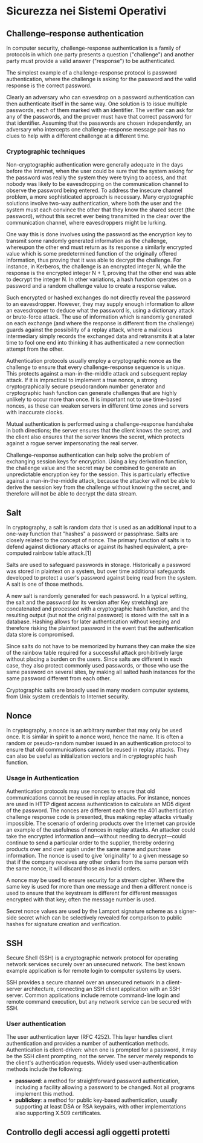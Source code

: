 # Sicurezza nei Sistemi Operativi
## Challenge–response authentication
In computer security, challenge-response authentication is a family of protocols in which one party presents a question ("challenge") and another party must provide a valid answer ("response") to be authenticated.

The simplest example of a challenge-response protocol is password authentication, where the challenge is asking for the password and the valid response is the correct password.

Clearly an adversary who can eavesdrop on a password authentication can then authenticate itself in the same way. One solution is to issue multiple passwords, each of them marked with an identifier. The verifier can ask for any of the passwords, and the prover must have that correct password for that identifier. Assuming that the passwords are chosen independently, an adversary who intercepts one challenge-response message pair has no clues to help with a different challenge at a different time.

### Cryptographic techniques
Non-cryptographic authentication were generally adequate in the days before the Internet, when the user could be sure that the system asking for the password was really the system they were trying to access, and that nobody was likely to be eavesdropping on the communication channel to observe the password being entered. To address the insecure channel problem, a more sophisticated approach is necessary. Many cryptographic solutions involve two-way authentication, where both the user and the system must each convince the other that they know the shared secret (the password), without this secret ever being transmitted in the clear over the communication channel, where eavesdroppers might be lurking.

One way this is done involves using the password as the encryption key to transmit some randomly generated information as the challenge, whereupon the other end must return as its response a similarly encrypted value which is some predetermined function of the originally offered information, thus proving that it was able to decrypt the challenge. For instance, in Kerberos, the challenge is an encrypted integer N, while the response is the encrypted integer N + 1, proving that the other end was able to decrypt the integer N. In other variations, a hash function operates on a password and a random challenge value to create a response value.

Such encrypted or hashed exchanges do not directly reveal the password to an eavesdropper. However, they may supply enough information to allow an eavesdropper to deduce what the password is, using a dictionary attack or brute-force attack. The use of information which is randomly generated on each exchange (and where the response is different from the challenge) guards against the possibility of a replay attack, where a malicious intermediary simply records the exchanged data and retransmits it at a later time to fool one end into thinking it has authenticated a new connection attempt from the other.

Authentication protocols usually employ a cryptographic nonce as the challenge to ensure that every challenge-response sequence is unique. This protects against a man-in-the-middle attack and subsequent replay attack. If it is impractical to implement a true nonce, a strong cryptographically secure pseudorandom number generator and cryptographic hash function can generate challenges that are highly unlikely to occur more than once. It is important not to use time-based nonces, as these can weaken servers in different time zones and servers with inaccurate clocks.

Mutual authentication is performed using a challenge-response handshake in both directions; the server ensures that the client knows the secret, and the client also ensures that the server knows the secret, which protects against a rogue server impersonating the real server.

Challenge–response authentication can help solve the problem of exchanging session keys for encryption. Using a key derivation function, the challenge value and the secret may be combined to generate an unpredictable encryption key for the session. This is particularly effective against a man-in-the-middle attack, because the attacker will not be able to derive the session key from the challenge without knowing the secret, and therefore will not be able to decrypt the data stream.

## Salt
In cryptography, a salt is random data that is used as an additional input to a one-way function that "hashes" a password or passphrase. Salts are closely related to the concept of nonce. The primary function of salts is to defend against dictionary attacks or against its hashed equivalent, a pre-computed rainbow table attack.[1]

Salts are used to safeguard passwords in storage. Historically a password was stored in plaintext on a system, but over time additional safeguards developed to protect a user's password against being read from the system. A salt is one of those methods.

A new salt is randomly generated for each password. In a typical setting, the salt and the password (or its version after Key stretching) are concatenated and processed with a cryptographic hash function, and the resulting output (but not the original password) is stored with the salt in a database. Hashing allows for later authentication without keeping and therefore risking the plaintext password in the event that the authentication data store is compromised.

Since salts do not have to be memorized by humans they can make the size of the rainbow table required for a successful attack prohibitively large without placing a burden on the users. Since salts are different in each case, they also protect commonly used passwords, or those who use the same password on several sites, by making all salted hash instances for the same password different from each other.

Cryptographic salts are broadly used in many modern computer systems, from Unix system credentials to Internet security.

## Nonce
In cryptography, a nonce is an arbitrary number that may only be used once. It is similar in spirit to a nonce word, hence the name. It is often a random or pseudo-random number issued in an authentication protocol to ensure that old communications cannot be reused in replay attacks. They can also be useful as initialization vectors and in cryptographic hash function.

### Usage in Authentication

Authentication protocols may use nonces to ensure that old communications cannot be reused in replay attacks. For instance, nonces are used in HTTP digest access authentication to calculate an MD5 digest of the password. The nonces are different each time the 401 authentication challenge response code is presented, thus making replay attacks virtually impossible. The scenario of ordering products over the Internet can provide an example of the usefulness of nonces in replay attacks. An attacker could take the encrypted information and—without needing to decrypt—could continue to send a particular order to the supplier, thereby ordering products over and over again under the same name and purchase information. The nonce is used to give 'originality' to a given message so that if the company receives any other orders from the same person with the same nonce, it will discard those as invalid orders.

A nonce may be used to ensure security for a stream cipher. Where the same key is used for more than one message and then a different nonce is used to ensure that the keystream is different for different messages encrypted with that key; often the message number is used.

Secret nonce values are used by the Lamport signature scheme as a signer-side secret which can be selectively revealed for comparison to public hashes for signature creation and verification.

## SSH

Secure Shell (SSH) is a cryptographic network protocol for operating network services securely over an unsecured network. The best known example application is for remote login to computer systems by users.

SSH provides a secure channel over an unsecured network in a client-server architecture, connecting an SSH client application with an SSH server. Common applications include remote command-line login and remote command execution, but any network service can be secured with SSH.

### User authentication

The user authentication layer (RFC 4252). This layer handles client authentication and provides a number of authentication methods. Authentication is client-driven: when one is prompted for a password, it may be the SSH client prompting, not the server. The server merely responds to the client's authentication requests. Widely used user-authentication methods include the following:

- **password**: a method for straightforward password authentication, including a facility allowing a password to be changed. Not all programs implement this method.
- **publickey**: a method for public key-based authentication, usually supporting at least DSA or RSA keypairs, with other implementations also supporting X.509 certificates.

## Controllo degli accessi agli oggetti protetti